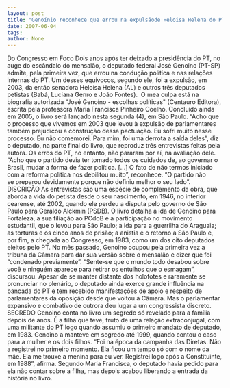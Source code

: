 ```yaml
---
layout: post
title: "Genoínio reconhece que errou na expulsãode Heloisa Helena do PT"
date: 2007-06-04
tags: 
author: None
---
```

Do Congresso em Foco
Dois anos ap&oacute;s ter deixado a presid&ecirc;ncia do PT, no auge do esc&acirc;ndalo do&nbsp;mensal&atilde;o, o deputado federal Jos&eacute; Genoino (PT-SP) admite, pela primeira&nbsp;vez, que errou na condu&ccedil;&atilde;o pol&iacute;tica e nas rela&ccedil;&otilde;es internas do PT. 
Um desses equ&iacute;vocos, segundo ele, foi a expuls&atilde;o, em 2003, da ent&atilde;o&nbsp;senadora Helo&iacute;sa Helena (AL) e outros tr&ecirc;s deputados petistas (Bab&aacute;,&nbsp;Luciana Genro e Jo&atilde;o Fontes).&nbsp; 
O mea culpa est&aacute; na biografia autorizada &quot;Jos&eacute; Geno&iacute;no - escolhas&nbsp;pol&iacute;ticas&quot; (Centauro Editora), escrita pela professora Maria Francisca&nbsp;Pinheiro Coelho. Conclu&iacute;do ainda em 2005, o livro ser&aacute; lan&ccedil;ado nesta&nbsp;segunda (4), em S&atilde;o Paulo. 
&ldquo;Acho que o processo que vivemos em 2003 que levou &agrave; expuls&atilde;o de&nbsp;parlamentares tamb&eacute;m prejudicou a constru&ccedil;&atilde;o dessa pactua&ccedil;&atilde;o. Eu sofri&nbsp;muito nesse processo. Eu n&atilde;o comemorei. Para mim, foi uma derrota a sa&iacute;da&nbsp;deles&rdquo;, diz o deputado, na parte final do livro, que reproduz tr&ecirc;s&nbsp;entrevistas feitas pela autora. 
Os erros do PT, no entanto, n&atilde;o pararam por a&iacute;, na avalia&ccedil;&atilde;o dele. &ldquo;Acho&nbsp;que o partido devia ter tomado todos os cuidados de, ao governar o Brasil,&nbsp;mudar a forma de fazer pol&iacute;tica. [...] O fato de n&atilde;o termos iniciado com a&nbsp;reforma pol&iacute;tica nos debilitou muito&rdquo;, reconhece. &ldquo;O partido n&atilde;o se&nbsp;preparou devidamente porque n&atilde;o definiu melhor o seu lado&rdquo;. 
DISCRI&Ccedil;&Atilde;O
As entrevistas s&atilde;o uma esp&eacute;cie de complemento da obra, que aborda a vida&nbsp;do petista desde o seu nascimento, em 1946, no interior cearense, at&eacute;&nbsp;2002, quando ele perdeu a disputa pelo governo de S&atilde;o Paulo para Geraldo&nbsp;Alckmin (PSDB). 
O livro detalha a ida de Genoino para Fortaleza, a sua filia&ccedil;&atilde;o ao PCdoB e&nbsp;a participa&ccedil;&atilde;o no movimento estudantil, que o levou para S&atilde;o Paulo; a ida&nbsp;para a guerrilha do Araguaia; as torturas e os cinco anos de pris&atilde;o; a&nbsp;anistia e o retorno a S&atilde;o Paulo e, por fim, a chegada ao Congresso, em&nbsp;1983, como um dos oito deputados eleitos pelo PT. 
No m&ecirc;s passado, Genoino ocupou pela primeira vez a tribuna da C&acirc;mara para&nbsp;dar sua vers&atilde;o sobre o mensal&atilde;o e dizer que foi &ldquo;condenado previamente&rdquo;.&nbsp;&ldquo;Sente-se que o mundo todo desabou sobre voc&ecirc; e ningu&eacute;m aparece para&nbsp;retirar os entulhos que o esmagam&rdquo;, discursou.
Apesar de se manter distante dos holofotes e raramente se pronunciar no&nbsp;plen&aacute;rio, o deputado ainda exerce grande influ&ecirc;ncia na bancada do PT e tem&nbsp;recebido manifesta&ccedil;&otilde;es de apoio e respeito de parlamentares da oposi&ccedil;&atilde;o&nbsp;desde que voltou &agrave; C&acirc;mara. Mas o parlamentar expansivo e combativo de outrora deu lugar a um congressista discreto.
SEGREDO
Genoino conta no livro um segredo s&oacute; revelado para a fam&iacute;lia depois de&nbsp;anos. &Eacute; a filha que teve, fruto de uma rela&ccedil;&atilde;o extraconjugal, com uma&nbsp;militante do PT logo quando assumiu o primeiro mandato de deputado, em&nbsp;1983. Genoino a manteve em segredo at&eacute; 1999, quando contou o caso para a&nbsp;mulher e os dois filhos. 
&ldquo;Foi na &eacute;poca da campanha das Diretas. N&atilde;o a registrei no primeiro&nbsp;momento. Ela ficou um tempo s&oacute; com o nome da m&atilde;e. Ela me trouxe a menina&nbsp;para eu ver. Registrei logo ap&oacute;s a Constituinte, em 1988&rdquo;, afirma. Segundo&nbsp;Maria Francisca, o deputado havia pedido para ela n&atilde;o contar sobre a&nbsp;filha, mas depois acabou liberando a entrada da hist&oacute;ria no livro. 